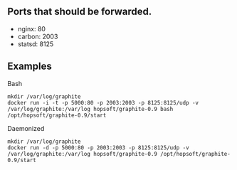 ## Ports that should be forwarded.

* nginx: 80
* carbon: 2003
* statsd: 8125


## Examples

Bash

```
mkdir /var/log/graphite
docker run -i -t -p 5000:80 -p 2003:2003 -p 8125:8125/udp -v /var/log/graphite:/var/log hopsoft/graphite-0.9 bash
/opt/hopsoft/graphite-0.9/start
```

Daemonized

```
mkdir /var/log/graphite
docker run -d -p 5000:80 -p 2003:2003 -p 8125:8125/udp -v /var/log/graphite:/var/log hopsoft/graphite-0.9 /opt/hopsoft/graphite-0.9/start
```

